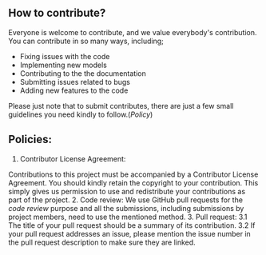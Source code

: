 ## How to contribute?
Everyone is welcome to contribute, and we value everybody's contribution. You can contribute in so many ways, including;
* Fixing issues with the code
* Implementing new models
* Contributing to the the documentation
* Submitting issues related to bugs
* Adding new features to the code

Please just note that to submit contributes, there are just a few small guidelines you need kindly to follow.(*Policy*)

## Policies:
1. Contributor License Agreement:

Contributions to this project must be accompanied by a Contributor License Agreement. You should kindly retain the copyright to your contribution. This simply gives us permission to use and redistribute your contributions as part of the project.
2. Code review:
We use GitHub pull requests for the *code review* purpose and all the submissions, including submissions by project members, need to use the mentioned method.
3. Pull request:
   3.1 The title of your pull request should be a summary of its contribution.
   3.2 If your pull request addresses an issue, please mention the issue number in the pull request description to make sure they are linked.
